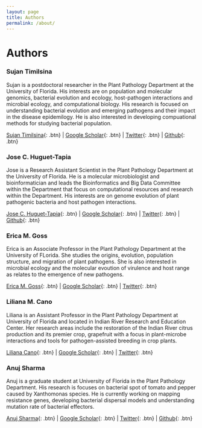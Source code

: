 ```yaml
---
layout: page
title: Authors
permalink: /about/
---
```


# Authors

### Sujan Timilsina 

Sujan is a postdoctoral researcher in the Plant Pathology Department 
at the University of Florida. 
His interests are on population and molecular genomics, 
bacterial evolution and ecology, host-pathogen interactions and 
microbial ecology, and computational biology. 
His research is focused on understanding bacterial evolution and 
emerging pathogens and their impact in the disease epidemilogy. 
He is also interested in developing compuational methods 
for studying bacterial population.

[Sujan Timilsina](https://sites.google.com/site/sujantimilsina){: .btn} |
[Google Scholar](https://scholar.google.com/citations?user=J8JONFsAAAAJ&hl=en){: .btn} |
[Twitter](https://twitter.com/sujantimilsina){: .btn} |
[Github](https://github.com/sujan8765){: .btn}

### Jose C. Huguet-Tapia 

Jose is a Research Assistant Scientist in the Plant Pathology Department 
at the University of Florida. 
He is a molecular microbiologist and bioinformatician and 
leads the Bioinformatics and Big Data Committee within the Department 
that focus on computational resources and research within the Department. 
His interests are on genome evolution of plant pathogenic bacteria 
and host pathogen interactions.

[Jose C. Huguet-Tapia](https://www.researchgate.net/profile/Jose_Huguet-Tapia){: .btn} |
[Google Scholar](https://scholar.google.com/citations?user=ITJtCqQAAAAJ&hl=en&oi=ao){: .btn} | 
[Twitter](https://twitter.com/Joxcar73){: .btn} |
[Github](https://github.com/joscarhuguet){: .btn}

### Erica M. Goss

Erica is an Associate Professor in the Plant Pathology Department 
at the University of FLorida. She studies the origins, evolution, 
population structure, and migration of plant pathogens. 
She is also interested in microbial ecology and the molecular evoution 
of virulence and host range as relates to the emergence of new pathogens.

[Erica M. Goss](https://plantpath.ifas.ufl.edu/people/faculty-pages/erica-goss/){: .btn} |
[Google Scholar](https://scholar.google.com/citations?user=WWiNLIEAAAAJ&hl=en&oi=ao){: .btn} | 
[Twitter](https://twitter.com/GossErica){: .btn}

### Liliana M. Cano 

Liliana is an Assistant Professor in the Plant Pathology Department 
at University of Florida and located in 
Indian River Research and Education Center. 
Her research areas include the restoration of the 
Indian River citrus production and its premier crop, 
grapefruit with a focus in plant-microbe interactions 
and tools for pathogen-assisted breeding in crop plants.

[Liliana Cano](https://irrec.ifas.ufl.edu/cano/){: .btn} | 
[Google Scholar](https://scholar.google.com/citations?hl=en&user=XhvJKJYAAAAJ){: .btn} |
[Twitter](https://twitter.com/Cano_Lab){: .btn}


### Anuj Sharma 

Anuj is a graduate student at University of Florida 
in the Plant Pathology Department. 
His research is focuses on bacterial spot of tomato and pepper 
caused by Xanthomonas species. 
He is currently working on mapping resistance genes, 
developing bacterial dispersal models and 
understanding mutation rate of bacterial effectors. 

[Anuj Sharma](https://anujs.com.np/){: .btn}  | 
[Google Scholar](https://scholar.google.com/citations?hl=en&user=cNdnwIsAAAAJ){: .btn} | 
[Twitter](https://twitter.com/rknx){: .btn}  | 
[Github](https://github.com/rknx){: .btn}
